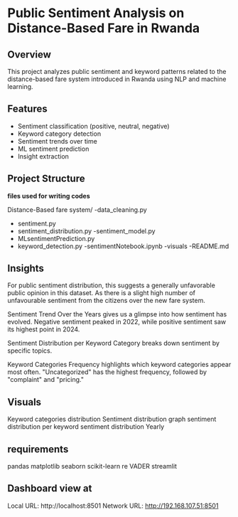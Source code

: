 # Public Sentiment Analysis on Distance-Based Fare in Rwanda

## Overview

This project analyzes public sentiment and keyword patterns related to the distance-based fare system introduced in Rwanda using NLP and machine learning.

## Features

- Sentiment classification (positive, neutral, negative)
- Keyword category detection
- Sentiment trends over time
- ML sentiment prediction
- Insight extraction

## Project Structure
**files used for writing codes**

Distance-Based fare system/
-data_cleaning.py
- sentiment.py
- sentiment_distribution.py
-sentiment_model.py
- MLsentimentPrediction.py
- keyword_detection.py
-sentimentNotebook.ipynb
-visuals
-README.md

## Insights

For public sentiment distribution, this suggests a generally unfavorable public opinion in this dataset. As there is a slight high number of unfavourable sentiment from the citizens over the new fare system.

Sentiment Trend Over the Years gives us a glimpse into how sentiment has evolved. Negative sentiment peaked in 2022, while positive sentiment saw its highest point in 2024.

Sentiment Distribution per Keyword Category breaks down sentiment by specific topics.

Keyword Categories Frequency highlights which keyword categories appear most often. "Uncategorized" has the highest frequency, followed by "complaint" and "pricing."

## Visuals

Keyword categories distribution
Sentiment distribution graph
sentiment distribution per keyword
sentiment distribution Yearly

## requirements

pandas
matplotlib
seaborn
scikit-learn
re
VADER
streamlit

## Dashboard view at

Local URL: http://localhost:8501
Network URL: http://192.168.107.51:8501

